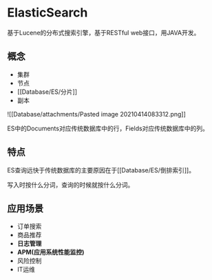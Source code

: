 # ElasticSearch

基于Lucene的分布式搜索引擎，基于RESTful web接口，用JAVA开发。

## 概念

 * 集群
 * 节点
 * [[Database/ES/分片]]
 * 副本
 
![[Database/attachments/Pasted image 20210414083312.png]]

ES中的Documents对应传统数据库中的行，Fields对应传统数据库中的列。

## 特点

 ES查询远快于传统数据库的主要原因在于[[Database/ES/倒排索引]]。

写入时按什么分词，查询的时候就按什么分词。

## 应用场景

* 订单搜索
* 商品推荐
* **日志管理**
* **APM(应用系统性能监控)**
* 风险控制
* IT运维


